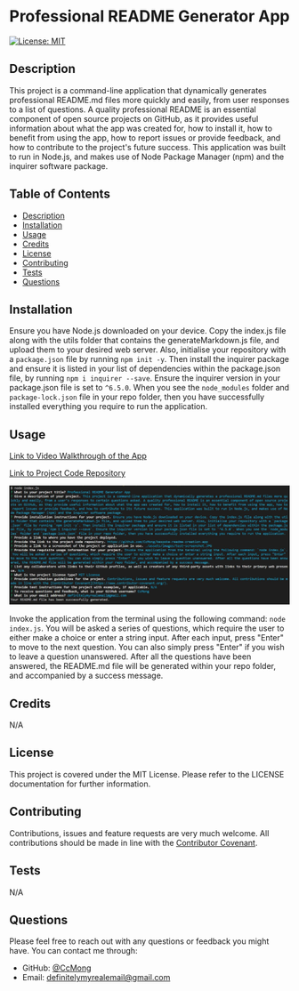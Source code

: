# Professional README Generator App  

  [![License: MIT](https://img.shields.io/badge/License-MIT-yellow.svg)](https://opensource.org/licenses/MIT)

<div id="description"></div>  

## Description  

This project is a command-line application that dynamically generates professional README.md files more quickly and easily, from user responses to a list of questions. A quality professional README is an essential component of open source projects on GitHub, as it provides useful information about what the app was created for, how to install it, how to benefit from using the app, how to report issues or provide feedback, and how to contribute to the project's future success. This application was built to run in Node.js, and makes use of Node Package Manager (npm) and the inquirer software package.

## Table of Contents  

- [Description](#description)  
- [Installation](#installation)  
- [Usage](#usage)  
- [Credits](#credits)  
- [License](#license)  
- [Contributing](#contributing)  
- [Tests](#tests)  
- [Questions](#questions)


<div id="installation"></div>  

## Installation  

Ensure you have Node.js downloaded on your device. Copy the index.js file along with the utils folder that contains the generateMarkdown.js file, and upload them to your desired web server. Also, initialise your repository with a `package.json` file by running `npm init -y`. Then install the inquirer package and ensure it is listed in your list of dependencies within the package.json file, by running `npm i inquirer --save`. Ensure the inquirer version in your package.json file is set to `^6.5.0`. When you see the `node_modules` folder and `package-lock.json` file in your repo folder, then you have successfully installed everything you require to run the application.  


<div id="usage"></div>  

## Usage  
  
[Link to Video Walkthrough of the App](https://watch.screencastify.com/v/mDYgmZfEHgSCxte9kTl5)  

[Link to Project Code Repository](https://github.com/CcMong/bespoke-readme-creation-app)  

![Screenshot / Demo of the Project Application](./assets/images/test-screenshot.JPG)  

Invoke the application from the terminal using the following command: `node index.js`. You will be asked a series of questions, which require the user to either make a choice or enter a string input. After each input, press "Enter" to move to the next question. You can also simply press "Enter" if you wish to leave a question unanswered. After all the questions have been answered, the README.md file will be generated within your repo folder, and accompanied by a success message.  

<div id="credits"></div>  

## Credits  

N/A  

<div id="license"></div>  

## License  

This project is covered under the MIT License. Please refer to the LICENSE documentation for further information.  

<div id="contributing"></div>  

## Contributing  

Contributions, issues and feature requests are very much welcome. All contributions should be made in line with the [Contributor Covenant](https://www.contributor-covenant.org/).  

<div id="tests"></div>  

## Tests  

N/A  

<div id="questions"></div>  

## Questions  

Please feel free to reach out with any questions or feedback you might have. You can contact me through:  

* GitHub: [@CcMong](https://github.com/CcMong)
* Email: definitelymyrealemail@gmail.com

